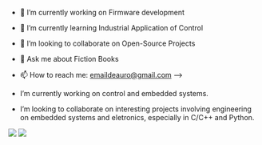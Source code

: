 - 🔭 I’m currently working on Firmware development  
- 🌱 I’m currently learning Industrial Application of Control
- 👯 I’m looking to collaborate on Open-Source Projects
- 💬 Ask me about Fiction Books
- 📫 How to reach me: emaildeauro@gmail.com
-->

- I’m currently working on control and embedded systems.
- I’m looking to collaborate on interesting projects involving engineering on embedded systems and eletronics, especially in C/C++ and Python.
  
![](https://github.com/aurogabriel/stats/blob/master/generated/overview.svg)
![](https://github.com/aurogabriel/stats/blob/master/generated/languages.svg)
